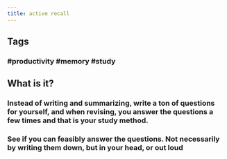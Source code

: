 ```yaml
---
title: active recall
---
```


## Tags
### #productivity #memory #study
## What is it?
### Instead of writing and summarizing, write a ton of questions for yourself, and when revising, you answer the questions a few times and that is your study method.
### See if you can feasibly answer the questions. Not necessarily by writing them down, but in your head, or out loud
##
